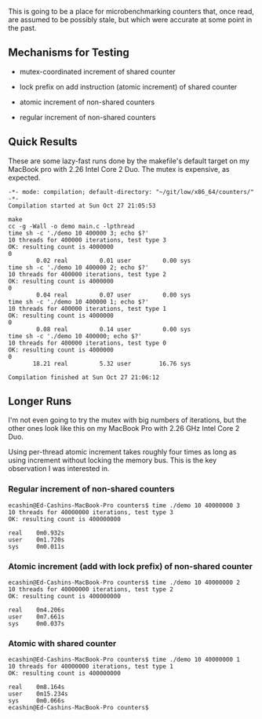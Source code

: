 This is going to be a place for microbenchmarking counters that, once
read, are assumed to be possibly stale, but which were accurate at
some point in the past.

## Mechanisms for Testing

* mutex-coordinated increment of shared counter

* lock prefix on add instruction (atomic increment) of shared
  counter

* atomic increment of non-shared counters

* regular increment of non-shared counters

## Quick Results

These are some lazy-fast runs done by the makefile's default target on
my MacBook pro with 2.26 Intel Core 2 Duo.  The mutex is expensive, as
expected.

```
-*- mode: compilation; default-directory: "~/git/low/x86_64/counters/" -*-
Compilation started at Sun Oct 27 21:05:53

make 
cc -g -Wall -o demo main.c -lpthread
time sh -c './demo 10 400000 3; echo $?'
10 threads for 400000 iterations, test type 3
OK: resulting count is 4000000
0
        0.02 real         0.01 user         0.00 sys
time sh -c './demo 10 400000 2; echo $?'
10 threads for 400000 iterations, test type 2
OK: resulting count is 4000000
0
        0.04 real         0.07 user         0.00 sys
time sh -c './demo 10 400000 1; echo $?'
10 threads for 400000 iterations, test type 1
OK: resulting count is 4000000
0
        0.08 real         0.14 user         0.00 sys
time sh -c './demo 10 400000; echo $?'
10 threads for 400000 iterations, test type 0
OK: resulting count is 4000000
0
       18.21 real         5.32 user        16.76 sys

Compilation finished at Sun Oct 27 21:06:12
```
  
## Longer Runs

I'm not even going to try the mutex with big numbers of iterations,
but the other ones look like this on my MacBook Pro with 2.26 GHz
Intel Core 2 Duo.

Using per-thread atomic increment takes roughly four times as long as
using increment without locking the memory bus.  This is the key
observation I was interested in.

### Regular increment of non-shared counters

```
ecashin@Ed-Cashins-MacBook-Pro counters$ time ./demo 10 40000000 3
10 threads for 40000000 iterations, test type 3
OK: resulting count is 400000000

real    0m0.932s
user    0m1.720s
sys     0m0.011s
```

### Atomic increment (add with lock prefix) of non-shared counter

```
ecashin@Ed-Cashins-MacBook-Pro counters$ time ./demo 10 40000000 2
10 threads for 40000000 iterations, test type 2
OK: resulting count is 400000000

real    0m4.206s
user    0m7.661s
sys     0m0.037s
```

### Atomic with shared counter

```
ecashin@Ed-Cashins-MacBook-Pro counters$ time ./demo 10 40000000 1
10 threads for 40000000 iterations, test type 1
OK: resulting count is 400000000

real    0m8.164s
user    0m15.234s
sys     0m0.066s
ecashin@Ed-Cashins-MacBook-Pro counters$ 
```
